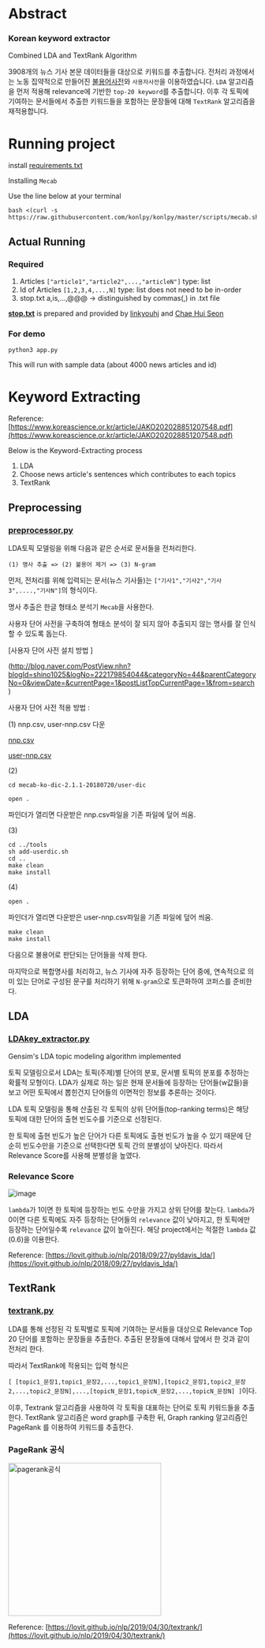 # Abstract
### Korean keyword extractor
Combined LDA and TextRank Algorithm 

3908개의 뉴스 기사 본문 데이터들을 대상으로 키워드를 추출합니다.
전처리 과정에서는 노동 집약적으로 만들어진 [불용어사전](keywords/keywords_extract/stop.txt)와 `사용자사전`을 이용하였습니다.
```LDA``` 알고리즘을 먼저 적용해 relevance에 기반한 ```top-20 keyword```를 추출합니다. 
이후 각 토픽에 기여하는 문서들에서 추출한 키워드들을 포함하는 문장들에 대해 ```TextRank``` 알고리즘을 재적용합니다.

# Running project 
install [requirements.txt](keywords/keywords_extract/requirements.txt)

Installing `Mecab` 

Use the line below at your terminal
```
bash <(curl -s https://raw.githubusercontent.com/konlpy/konlpy/master/scripts/mecab.sh)
```

## Actual Running
### Required
1. Articles
```["article1","article2",...,"articleN"]``` type: list
2. Id of Articles
```[1,2,3,4,...,N]``` type: list
does not need to be in-order
3. stop.txt
a,is,...,@@@ -> distinguished by commas(,) in .txt file

**[stop.txt](keywords/keywords_extract/stop.txt)** is prepared and provided by [linkyouhj](https://github.com/linkyouhj) and [Chae Hui Seon](https://github.com/chaehuiseon)

### For demo
```
python3 app.py
```
This will run with sample data (about 4000 news articles and id)

# Keyword Extracting
Reference: [https://www.koreascience.or.kr/article/JAKO202028851207548.pdf](https://www.koreascience.or.kr/article/JAKO202028851207548.pdf)

Below is the Keyword-Extracting process
1. LDA 
2. Choose news article's sentences which contributes to each topics
3. TextRank


## Preprocessing
### [preprocessor.py](keywords/keywords_extract/preprocessor.py)

LDA토픽 모델링을 위해 다음과 같은 순서로 문서들을 전처리한다.

```
(1) 명사 추출 => (2) 불용어 제거 => (3) N-gram
```

먼저, 전처리를 위해 입력되는 문서(뉴스 기사들)는 ```["기사1","기사2","기사3",....,"기사N"]```의 형식이다.

명사 추출은 한글 형태소 분석기 ```Mecab```을 사용한다.

사용자 단어 사전을 구축하여 형태소 분석이 잘 되지 않아 추출되지 않는 명사를 잘 인식할 수 있도록 돕는다.

[사용자 단어 사전 설치 방법 ] 

(http://blog.naver.com/PostView.nhn?blogId=shino1025&logNo=222179854044&categoryNo=44&parentCategoryNo=0&viewDate=&currentPage=1&postListTopCurrentPage=1&from=search)

사용자 단어 사전 적용 방법 :

(1) nnp.csv, user-nnp.csv 다운

[nnp.csv](https://github.com/ossteam8/LDA-TextRank-keyword/blob/main/nnp.csv)

[user-nnp.csv](https://github.com/ossteam8/LDA-TextRank-keyword/blob/main/user-nnp.csv)


(2)
```
cd mecab-ko-dic-2.1.1-20180720/user-dic

open .
```
파인더가 열리면 다운받은 nnp.csv파일을 기존 파일에 덮어 씌움.

(3)
```
cd ../tools
sh add-userdic.sh
cd ..
make clean
make install
```
(4)
```
open .
```
파인더가 열리면 다운받은 user-nnp.csv파일을 기존 파일에 덮어 씌움.
```
make clean
make install
```

다음으로 불용어로 판단되는 단어들을 삭제 한다.

마지막으로 복합명사를 처리하고, 뉴스 기사에 자주 등장하는 단어 중에, 연속적으로 의미 있는 단어로 구성된 문구를 처리하기 위해 ```N-gram```으로 토큰화하여 코퍼스를 준비한다.



## LDA
### [LDAkey_extractor.py](keywords/keywords_extract/LDAkey_extractor.py)
Gensim's LDA topic modeling algorithm implemented

토픽 모델링으로서 LDA는 토픽(주제)별 단어의 분포, 문서별 토픽의 분포를 추정하는 확률적 모형이다. LDA가 실제로 하는 일은 현재 문서들에 등장하는 단어들(w값들)을 보고 어떤 토픽에서 뽑힌건지 단어들의 이면적인 정보를 추론하는 것이다.

LDA 토픽 모델링을 통해 산출된 각 토픽의 상위 단어들(top-ranking terms)은 해당 토픽에 대한 단어의 출현 빈도수를 기준으로 선정된다.

한 토픽에 출현 빈도가 높은 단어가 다른 토픽에도 출현 빈도가 높을 수 있기 때문에 단순히 빈도수만을 기준으로 선택한다면 토픽 간의 분별성이 낮아진다.
따라서 Relevance Score를 사용해 분별성을 높였다.
### Relevance Score
![image](https://user-images.githubusercontent.com/55436953/120982711-f21d1e00-c7b3-11eb-8174-c7c178ab5a52.png)

```lambda```가 1이면 한 토픽에 등장하는 빈도 수만을 가지고 상위 단어를 찾는다. ```lambda```가 0이면 다른 토픽에도 자주 등장하는 단어들의 ```relevance``` 값이 낮아지고, 한 토픽에만 등장하는 단어일수록 ```relevance``` 값이 높아진다. 해당 project에서는 적절한 ```lambda``` 값(0.6)을 이용한다.

Reference: [https://lovit.github.io/nlp/2018/09/27/pyldavis_lda/](https://lovit.github.io/nlp/2018/09/27/pyldavis_lda/)

## TextRank
### [textrank.py](keywords/keywords_extract/textrank.py)

LDA를 통해 선정된 각 토픽별로 토픽에 기여하는 문서들을 대상으로 Relevance Top 20 단어를 포함하는 문장들을 추출한다. 추출된 문장들에 대해서 앞에서 한 것과 같이 전처리 한다.

따라서 TextRank에 적용되는 입력 형식은 

```[ [topic1_문장1,topic1_문장2,...,topic1_문장N],[topic2_문장1,topic2_문장2,...,topic2_문장N],...,[topicN_문장1,topicN_문장2,...,topicN_문장N] ]```이다.

이후, Textrank 알고리즘을 사용하여 각 토픽을 대표하는 단어로 토픽 키워드들을 추출한다. TextRank 알고리즘은 word graph를 구축한 뒤, Graph ranking 알고리즘인 PageRank 를 이용하여 키워드를 추출한다.

### PageRank 공식

<img width="310" alt="pagerank공식" src="https://user-images.githubusercontent.com/80442377/120992094-3a8d0980-c7bd-11eb-9ad8-1f957a45f8a9.png">

Reference: [https://lovit.github.io/nlp/2019/04/30/textrank/](https://lovit.github.io/nlp/2019/04/30/textrank/)


